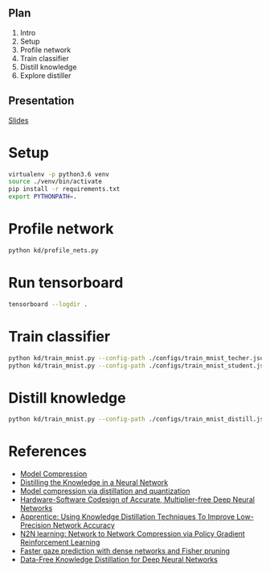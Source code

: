 ## Plan

1. Intro
2. Setup
3. Profile network
4. Train classifier
5. Distill knowledge
6. Explore distiller

## Presentation

[Slides](https://docs.google.com/presentation/d/10TYXI0ySctLna9lWDvTMr9HbCf4aqXfagLc0a_OV5mk/edit#slide=id.p5)


# Setup
```bash
virtualenv -p python3.6 venv
source ./venv/bin/activate
pip install -r requirements.txt
export PYTHONPATH=.
```


# Profile network
```bash
python kd/profile_nets.py
```

# Run tensorboard
```bash
tensorboard --logdir .
```


# Train classifier
```bash
python kd/train_mnist.py --config-path ./configs/train_mnist_techer.json
python kd/train_mnist.py --config-path ./configs/train_mnist_student.json
```

# Distill knowledge
```bash
python kd/train_mnist.py --config-path ./configs/train_mnist_distill.json
```


# References
* [Model Compression](https://www.cs.cornell.edu/~caruana/compression.kdd06.pdf)
* [Distilling the Knowledge in a Neural Network](https://arxiv.org/abs/1503.02531)
* [Model compression via distillation and quantization](https://arxiv.org/abs/1802.05668)
* [Hardware-Software Codesign of Accurate, Multiplier-free Deep Neural Networks](https://arxiv.org/abs/1705.04288)
* [Apprentice: Using Knowledge Distillation Techniques To Improve Low-Precision Network Accuracy](https://arxiv.org/abs/1711.05852)
* [N2N learning: Network to Network Compression via Policy Gradient Reinforcement Learning](https://arxiv.org/abs/1709.06030)
* [Faster gaze prediction with dense networks and Fisher pruning](https://arxiv.org/abs/1801.05787)
* [Data-Free Knowledge Distillation for Deep Neural Networks](https://arxiv.org/abs/1710.07535)

